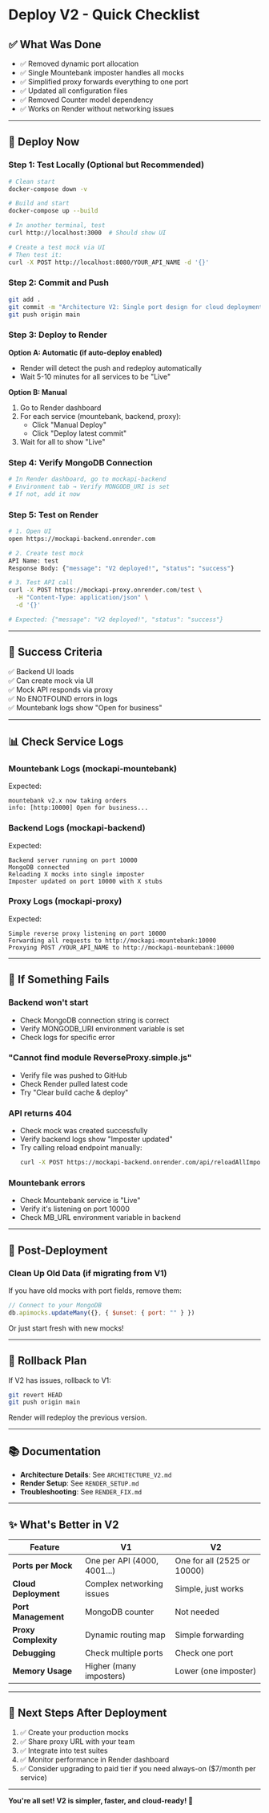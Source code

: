 # Deploy V2 - Quick Checklist

## ✅ What Was Done

- ✅ Removed dynamic port allocation
- ✅ Single Mountebank imposter handles all mocks
- ✅ Simplified proxy forwards everything to one port
- ✅ Updated all configuration files
- ✅ Removed Counter model dependency
- ✅ Works on Render without networking issues

---

## 🚀 Deploy Now

### Step 1: Test Locally (Optional but Recommended)

```bash
# Clean start
docker-compose down -v

# Build and start
docker-compose up --build

# In another terminal, test
curl http://localhost:3000  # Should show UI

# Create a test mock via UI
# Then test it:
curl -X POST http://localhost:8080/YOUR_API_NAME -d '{}'
```

### Step 2: Commit and Push

```bash
git add .
git commit -m "Architecture V2: Single port design for cloud deployment"
git push origin main
```

### Step 3: Deploy to Render

**Option A: Automatic (if auto-deploy enabled)**
- Render will detect the push and redeploy automatically
- Wait 5-10 minutes for all services to be "Live"

**Option B: Manual**
1. Go to Render dashboard
2. For each service (mountebank, backend, proxy):
   - Click "Manual Deploy"
   - Click "Deploy latest commit"
3. Wait for all to show "Live"

### Step 4: Verify MongoDB Connection

```bash
# In Render dashboard, go to mockapi-backend
# Environment tab → Verify MONGODB_URI is set
# If not, add it now
```

### Step 5: Test on Render

```bash
# 1. Open UI
open https://mockapi-backend.onrender.com

# 2. Create test mock
API Name: test
Response Body: {"message": "V2 deployed!", "status": "success"}

# 3. Test API call
curl -X POST https://mockapi-proxy.onrender.com/test \
  -H "Content-Type: application/json" \
  -d '{}'

# Expected: {"message": "V2 deployed!", "status": "success"}
```

---

## 🎉 Success Criteria

✅ Backend UI loads  
✅ Can create mock via UI  
✅ Mock API responds via proxy  
✅ No ENOTFOUND errors in logs  
✅ Mountebank logs show "Open for business"

---

## 📊 Check Service Logs

### Mountebank Logs (mockapi-mountebank)
Expected:
```
mountebank v2.x now taking orders
info: [http:10000] Open for business...
```

### Backend Logs (mockapi-backend)
Expected:
```
Backend server running on port 10000
MongoDB connected
Reloading X mocks into single imposter
Imposter updated on port 10000 with X stubs
```

### Proxy Logs (mockapi-proxy)
Expected:
```
Simple reverse proxy listening on port 10000
Forwarding all requests to http://mockapi-mountebank:10000
Proxying POST /YOUR_API_NAME to http://mockapi-mountebank:10000
```

---

## 🐛 If Something Fails

### Backend won't start
- Check MongoDB connection string is correct
- Verify MONGODB_URI environment variable is set
- Check logs for specific error

### "Cannot find module ReverseProxy.simple.js"
- Verify file was pushed to GitHub
- Check Render pulled latest code
- Try "Clear build cache & deploy"

### API returns 404
- Check mock was created successfully
- Verify backend logs show "Imposter updated"
- Try calling reload endpoint manually:
  ```bash
  curl -X POST https://mockapi-backend.onrender.com/api/reloadAllImposters
  ```

### Mountebank errors
- Check Mountebank service is "Live"
- Verify it's listening on port 10000
- Check MB_URL environment variable in backend

---

## 📝 Post-Deployment

### Clean Up Old Data (if migrating from V1)

If you have old mocks with port fields, remove them:

```javascript
// Connect to your MongoDB
db.apimocks.updateMany({}, { $unset: { port: "" } })
```

Or just start fresh with new mocks!

---

## 🔄 Rollback Plan

If V2 has issues, rollback to V1:

```bash
git revert HEAD
git push origin main
```

Render will redeploy the previous version.

---

## 📚 Documentation

- **Architecture Details**: See `ARCHITECTURE_V2.md`
- **Render Setup**: See `RENDER_SETUP.md`
- **Troubleshooting**: See `RENDER_FIX.md`

---

## ✨ What's Better in V2

| Feature | V1 | V2 |
|---------|----|----|
| **Ports per Mock** | One per API (4000, 4001...) | One for all (2525 or 10000) |
| **Cloud Deployment** | Complex networking issues | Simple, just works |
| **Port Management** | MongoDB counter | Not needed |
| **Proxy Complexity** | Dynamic routing map | Simple forwarding |
| **Debugging** | Check multiple ports | Check one port |
| **Memory Usage** | Higher (many imposters) | Lower (one imposter) |

---

## 🎯 Next Steps After Deployment

1. ✅ Create your production mocks
2. ✅ Share proxy URL with your team
3. ✅ Integrate into test suites
4. ✅ Monitor performance in Render dashboard
5. ✅ Consider upgrading to paid tier if you need always-on ($7/month per service)

---

**You're all set! V2 is simpler, faster, and cloud-ready! 🚀**


